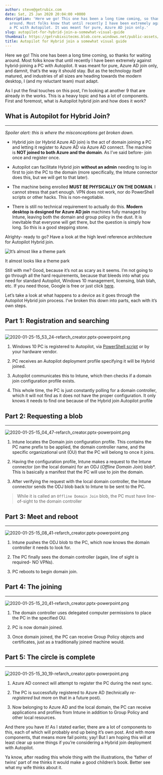 ```yaml
---
author: steve@getrubix.com
date: Sat, 25 Jan 2020 20:04:00 +0000
description: 'Here we go! This one has been a long time coming, so thanks for waiting
  around. Most folks know that until recently I have been extremely against hybrid-joining
  a PC with Autopilot. It was meant for pure, Azure AD join only.'
slug: autopilot-for-hybrid-join-a-somewhat-visual-guide
thumbnail: https://getrubixsitecms.blob.core.windows.net/public-assets/content/v1/thumbnails/autopilot-for-hybrid-join-a-somewhat-visual-guide_thumbnail.jpg
title: Autopilot for Hybrid join a somewhat visual guide
---
```


Here we go! This one has been a long time coming, so thanks for waiting around. Most folks know that until recently I have been extremely against hybrid-joining a PC with Autopilot. It was meant for pure, Azure AD join only, and damnit, that’s the way it should stay. But as the technology itself matured, and industries of all sizes are heading towards the modern desktop, I (and my reluctant team) must adapt.

As I put the final touches on this post, I’m looking at another 9 that are already in the works. This is a heavy topic and has a lot of components. First and foremost, what is Autopilot hybrid join and how does it work?

## What is Autopilot for Hybrid Join?
---

_Spoiler alert: this is where the misconceptions get broken down._

-   Hybrid join (or Hybrid Azure AD join) is the act of domain joining a PC and letting it register to Azure AD via Azure AD connect. The machine is **NOT joined to both Azure and the domain**. As I’ve said before- join once and register once.
    
-   Autopilot can facilitate Hybrid join **without an admin** needing to log in first to join the PC to the domain (more specifically, the Intune connector does this, but we will get to that later).
    
-   The machine being enrolled **MUST BE PHYSICALLY ON THE DOMAIN**. I cannot stress that part enough. VPN does not work, nor do PowerShell scripts or other hacks. This is non-negotiable.
    
-   There is still no technical requirement to actually do this. **Modern desktop is designed for Azure AD join** machines fully managed by Intune, leaving both the domain and group policy in the dust. It is inevitable that everyone will get there, but the question is simply how long. So this is a good stepping stone.
    

Alrighty- ready to go? Have a look at the high level reference architecture for Autopilot Hybrid join.

![It’s almost like a theme park](https://getrubixsitecms.blob.core.windows.net/public-assets/content/v1/5dd365a31aa1fd743bc30b8e/1581105584573-3W5DQP8195DRUYOC5W90/2020-01-25-15_31_05-refarch_creator.pptx-powerpoint.png)

It almost looks like a theme park

Still with me? Good, because it’s not as scary as it seems. I’m not going to go through all the hard requirements, because that bleeds into what you need for standard Autopilot, Windows 10 management, licensing, blah blah, etc. If you need those, Google is free or just click [here](https://docs.microsoft.com/en-us/intune/enrollment/windows-autopilot-hybrid).

Let’s take a look at what happens to a device as it goes through the Autopilot Hybrid join process. I’ve broken this down into parts, each with it’s own steps.

## Part 1: Registration and searching
---

![2020-01-25-15_53_24-refarch_creator.pptx-powerpoint.png](https://getrubixsitecms.blob.core.windows.net/public-assets/content/v1/5dd365a31aa1fd743bc30b8e/1581105618524-L8N665AGYMN4SPPCQ89I/2020-01-25-15_53_24-refarch_creator.pptx-powerpoint.png)

1.  Windows 10 PC is registered to Autopilot, via [PowerShell script](https://www.powershellgallery.com/packages/Get-WindowsAutoPilotInfo/1.6) or by your hardware vendor.
    
2.  PC receives an Autopilot deployment profile specifying it will be Hybrid joined.
    
3.  Autopilot communicates this to Intune, which then checks if a domain join configuration profile exists.
    
4.  This whole time, the PC is just constantly polling for a domain controller, which it will not find as it does not have the proper configuration. It only knows it needs to find one because of the Hybrid join Autopilot profile
    

## Part 2: Requesting a blob
---

![2020-01-25-15_04_47-refarch_creator.pptx-powerpoint.png](https://getrubixsitecms.blob.core.windows.net/public-assets/content/v1/5dd365a31aa1fd743bc30b8e/1581105665057-5TX4HVW970KEINSAH59M/2020-01-25-15_04_47-refarch_creator.pptx-powerpoint.png)

1.  Intune locates the Domain join configuration profile. This contains the PC name prefix to be applied, the domain controller name, and the specific organizational unit (OU) that the PC will belong to once it joins.
    
2.  Having the configuration profile, Intune makes a request to the Intune connector (on the local domain) for an ODJ (_Offline Domain Join_) blob\*. This is basically a manifest that the PC will use to join the domain.
    
3.  After verifying the request with the local domain controller, the Intune connector sends the ODJ blob back to Intune to be sent to the PC.
    

>While it is called an `Offline Domain Join` blob, the PC must have line-of-sight to the domain controller

## Part 3: Meet and reboot
---

![2020-01-25-15_08_41-refarch_creator.pptx-powerpoint.png](https://getrubixsitecms.blob.core.windows.net/public-assets/content/v1/5dd365a31aa1fd743bc30b8e/1581105688029-7UISAT2Y5B5DLOB8K1A3/2020-01-25-15_08_41-refarch_creator.pptx-powerpoint.png)

1.  Intune pushes the ODJ blob to the PC, which now knows the domain controller it needs to look for.
    
2.  The PC finally sees the domain controller (again, line of sight is required- NO VPNs).
    
3.  PC reboots to begin domain join.
    

## Part 4: The joining
---

![2020-01-25-15_20_41-refarch_creator.pptx-powerpoint.png](https://getrubixsitecms.blob.core.windows.net/public-assets/content/v1/5dd365a31aa1fd743bc30b8e/1581105715782-WTLBU0SM1EIQQ70AVAVO/2020-01-25-15_20_41-refarch_creator.pptx-powerpoint.png)

1.  The domain controller uses delegated computer permissions to place the PC in the specified OU.
    
2.  PC is now domain joined.
    
3.  Once domain joined, the PC can receive Group Policy objects and certificates, just as a traditionally joined machine would.
    

## Part 5: The circle is complete
---

![2020-01-25-15_30_19-refarch_creator.pptx-powerpoint.png](https://getrubixsitecms.blob.core.windows.net/public-assets/content/v1/5dd365a31aa1fd743bc30b8e/1581105759199-SKX862HCSCAHGI69SKQQ/2020-01-25-15_30_19-refarch_creator.pptx-powerpoint.png)

1.  Azure AD connect will attempt to register the PC during the next sync.
    
2.  The PC is successfully registered to Azure AD (technically _re-registered_ but more on that in a future post).
    
3.  Now belonging to Azure AD and the local domain, the PC can receive applications and profiles from Intune in addition to Group Policy and other local resources.
    

And there you have it! As I stated earlier, there are a lot of components to this, each of which will probably end up being it’s own post. And with more components, that means more fail points; yay! But I am hoping this will at least clear up some things if you’re considering a Hybrid join deployment with Autopilot.

Ya know, after reading this whole thing with the illustrations, the ‘father of twins’ part of me thinks it would make a good children’s book. Better see what my wife thinks about it.
